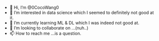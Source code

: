 - 👋 Hi, I’m @0CocoWang0
- 👀 I’m interested in data science which I seemed to definitely not good at it.
- 🌱 I’m currently learning ML & DL which I was indeed not good at.
- 💞️ I’m looking to collaborate on ...(nuh..)
- 📫 How to reach me ...is a question.

<!---
0CocoWang0/0CocoWang0 is a ✨ special ✨ repository because its `README.md` (this file) appears on your GitHub profile.
You can click the Preview link to take a look at your changes.
--->
